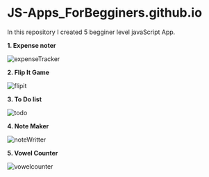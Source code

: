 # JS-Apps_ForBegginers.github.io
In this repository I created 5 begginer level javaScript App.

**1. Expense noter**

![expenseTracker](https://user-images.githubusercontent.com/72307107/122110037-b3363a80-ce3b-11eb-9802-b3a6b14864f5.png)

**2. Flip It Game**

![flipit](https://user-images.githubusercontent.com/72307107/122110257-f42e4f00-ce3b-11eb-8194-cf4b1e38aa63.png)

**3. To Do list**

![todo](https://user-images.githubusercontent.com/72307107/122110307-027c6b00-ce3c-11eb-802e-5f182b891237.png)

**4. Note Maker**

![noteWritter](https://user-images.githubusercontent.com/72307107/122110352-1031f080-ce3c-11eb-88a5-4db1ec1fd096.png)

**5. Vowel Counter**

![vowelcounter](https://user-images.githubusercontent.com/72307107/122266202-323c7900-cef7-11eb-9d87-f91bbfd0f00d.png)
